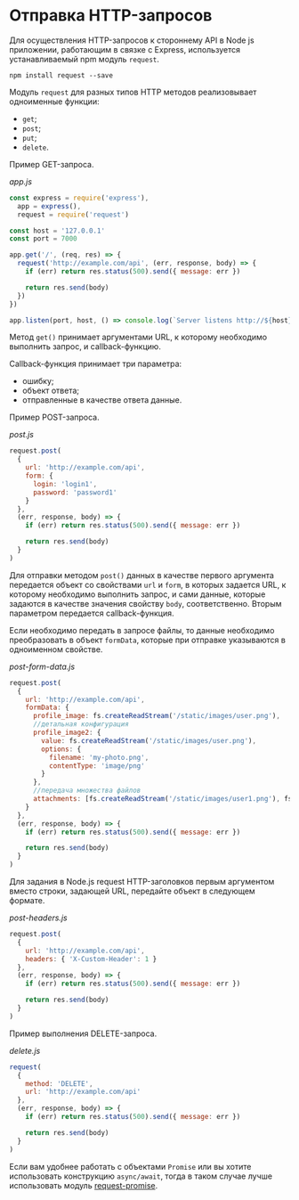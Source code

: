 # Отправка HTTP-запросов

Для осуществления HTTP-запросов к стороннему API в Node js приложении, работающим в связке с Express, используется устанавливаемый npm модуль `request`.

```
npm install request --save
```

Модуль `request` для разных типов HTTP методов реализовывает одноименные функции:

- `get`;
- `post`;
- `put`;
- `delete`.

Пример GET-запроса.

_app.js_

```js
const express = require('express'),
  app = express(),
  request = require('request')

const host = '127.0.0.1'
const port = 7000

app.get('/', (req, res) => {
  request('http://example.com/api', (err, response, body) => {
    if (err) return res.status(500).send({ message: err })

    return res.send(body)
  })
})

app.listen(port, host, () => console.log(`Server listens http://${host}:${port}`))
```

Метод `get()` принимает аргументами URL, к которому необходимо выполнить запрос, и callback-функцию.

Callback-функция принимает три параметра:

- ошибку;
- объект ответа;
- отправленные в качестве ответа данные.

Пример POST-запроса.

_post.js_

```js
request.post(
  {
    url: 'http://example.com/api',
    form: {
      login: 'login1',
      password: 'password1'
    }
  },
  (err, response, body) => {
    if (err) return res.status(500).send({ message: err })

    return res.send(body)
  }
)
```

Для отправки методом `post()` данных в качестве первого аргумента передается объект со свойствами `url` и `form`, в которых задается URL, к которому необходимо выполнить запрос, и сами данные, которые задаются в качестве значения свойству `body`, соответственно. Вторым параметром передается callback-функция.

Если необходимо передать в запросе файлы, то данные необходимо преобразовать в объект `formData`, которые при отправке указываются в одноименном свойстве.

_post-form-data.js_

```js
request.post(
  {
    url: 'http://example.com/api',
    formData: {
      profile_image: fs.createReadStream('/static/images/user.png'),
      //детальная конфигурация
      profile_image2: {
        value: fs.createReadStream('/static/images/user.png'),
        options: {
          filename: 'my-photo.png',
          contentType: 'image/png'
        }
      },
      //передача множества файлов
      attachments: [fs.createReadStream('/static/images/user1.png'), fs.createReadStream('/static/images/user2.png')]
    }
  },
  (err, response, body) => {
    if (err) return res.status(500).send({ message: err })

    return res.send(body)
  }
)
```

Для задания в Node.js request HTTP-заголовков первым аргументом вместо строки, задающей URL, передайте объект в следующем формате.

_post-headers.js_

```js
request.post(
  {
    url: 'http://example.com/api',
    headers: { 'X-Custom-Header': 1 }
  },
  (err, response, body) => {
    if (err) return res.status(500).send({ message: err })

    return res.send(body)
  }
)
```

Пример выполнения DELETE-запроса.

_delete.js_

```js
request(
  {
    method: 'DELETE',
    url: 'http://example.com/api'
  },
  (err, response, body) => {
    if (err) return res.status(500).send({ message: err })

    return res.send(body)
  }
)
```

Если вам удобнее работать с объектами `Promise` или вы хотите использовать конструкцию `async/await`, тогда в таком случае лучше использовать модуль [request-promise](https://www.npmjs.com/package/request-promise).
